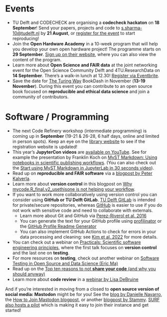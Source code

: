 # Events

-	TU Delft and CODECHECK are organising a **codecheck hackaton** on **18 September**!
Send your papers, projects and code to s.sharma-10@tudelft.nl by **21 August**, or [register for the event](https://www.eventbrite.com/e/tu-delft-and-codecheck-hackathon-tickets-684691008237) to start reproducing!
-	Join the **Open Hardware Academy** in a 10-week program that will help you develop your own open hardware project!
The programme starts on **29 September**.
[Sign up on their website](https://www.openhardware.academy/04_Participation#sign-up-for-the-2nd-edition-of-the-open-hardware-academy-2023), where you can also view the content of the program.
-	Learn more about **Open Science and FAIR data** at the joint networking event for the Open Science Community Delft and 4TU.ResearchData on **14 September**.
There’s a walk-in lunch at 12.30! [Register via Eventbrite]( https://www.eventbrite.com/e/open-and-fair-community-event-tickets-648924519707).
-	Save the date for [The Turing Way](https://the-turing-way.netlify.app/index.html) BookDash in November (**13-19 November**).
During this event you can contribute to an open source book focused on **reproducible and ethical data science** and join a community of contributors. 

# Software / Programming 
-	The next Code Refinery workshop (intermediate programming) is coming up in **September** (19-21 & 26-28, 6 half days, online and limited in person spots).
Keep an eye on the [library website]( https://www.tudelft.nl/en/library/research-data-management/r/training-events/training-for-researchers/coderefinery-workshops) to see if the registration website is updated!
-	This year’s **JupyterCon videos** are [available on YouTube](https://www.youtube.com/@JupyterCon/videos).
See for example the presentation by Franklin Koch on [MyST Markdown: Using notebooks in scientific publishing workflows]( https://www.youtube.com/watch?v=wyRmcbWBXs4).
(You can also check out the [Start using MyST Markdown in JupyterLab in 30 seconds video]( https://www.youtube.com/watch?v=gM0IMVPH9AU)). 
-	Read up on **reproducible and FAIR software** via a [blogpost by Peter Kalverla](https://blog.esciencecenter.nl/6-months-of-escience-6-lessons-worth-sharing-4fc925a1e376).
-	Learn more about **version control** in this blogpost on [Why mycode.R_final.v2_usethisone is not helping your workflow](https://software.ac.uk/blog/2020-06-05-why-mycoderfinalv2usethisone-not-helping-your-workflow).
-	If you want to work more collaboratively using version control you can consider using **GitHub or TU Delft GitLab**.
  [TU Delft GitLab](https://gitlab.tudelft.nl/) is intended for private/secure repositories, whereas [GitHub](https://github.com/) is easier to use if you do not work with sensitive code and need to collaborate with externals. 
    - Learn more about Git and GitHub via [Perez-Riverol et al. 2016](https://doi.org/10.1371/journal.pcbi.1004947)
    - You can generate the text for your GitHub profile using [profilinator](https://profilinator.rishav.dev/) or the [GitHub Profile Readme Generator](https://arturssmirnovs.github.io/github-profile-readme-generator/)
    - You can also implement GitHub Actions to check for errors in your data processing and cleaning: see [Kim et al. 2022](https://doi.org/10.1111/2041-210X.13982) for more details.
- You can check out a webinar on [Practicals: Scientific software engineering principles](https://www.youtube.com/watch?v=KTjgTj6k5kE), where the first talk focuses on **version control** and the last one on **testing**.
- For more resources on **testing**, check out another webinar on [Software Testing in Open Source and Data Science (Eric Ma)](https://www.youtube.com/watch?v=bJGgVoV4GTc)
- Read up on the [Top ten reasons to not **share your code** (and why you should anyway)](https://sinews.siam.org/Details-Page/top-ten-reasons-to-not-share-your-code-and-why-you-should-anyway)
- Learn more about **code review** in a [webinar by Lisa DeBruine](https://www.youtube.com/watch?v=w056yEMyJnE)


And if you’re interested in moving from a closed to **open source version of social media: Mastodon** might be for you! See the [blog by Danielle Navarro](https://blog.djnavarro.net/posts/2022-11-03_what-i-know-about-mastodon/), the [How to Join Mastodon blogpost]( https://gizmodo.com/how-to-join-mastodon-twitter-alternative-elon-musk-1849739031), or another [blogpost by Stammy](https://paulstamatiou.com/mastodon/). 
[SURF also hosts a pilot](https://www.surf.nl/en/mastodon-pilot-for-research-and-education) which is making it easy to join their instance and get started!
